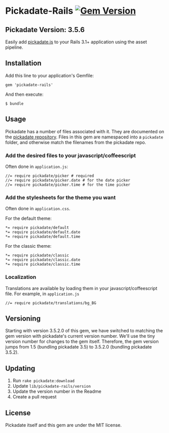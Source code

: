 # Pickadate-Rails [![Gem Version](https://badge.fury.io/rb/pickadate-rails.png)](http://badge.fury.io/rb/pickadate-rails)

## Pickadate Version: 3.5.6

Easily add [pickadate.js](https://github.com/amsul/pickadate.js) to your Rails 3.1+ application using the asset pipeline.

## Installation

Add this line to your application's Gemfile:

    gem 'pickadate-rails'

And then execute:

    $ bundle

## Usage

Pickadate has a number of files associated with it. They are documented on the [pickadate repository](https://github.com/amsul/pickadate.js). Files in this gem are namespaced into a `pickadate` folder, and otherwise match the filenames from the pickadate repo.

### Add the desired files to your javascript/coffeescript
Often done in `application.js`:

    //= require pickadate/picker # required
    //= require pickadate/picker.date # for the date picker
    //= require pickadate/picker.time # for the time picker

### Add the stylesheets for the theme you want
Often done in `application.css`.

For the default theme:

    *= require pickadate/default
    *= require pickadate/default.date
    *= require pickadate/default.time

For the classic theme:

    *= require pickadate/classic
    *= require pickadate/classic.date
    *= require pickadate/classic.time

### Localization

Translations are available by loading them in your javascript/coffeescript file. For example, in `application.js`

    //= require pickadate/translations/bg_BG

## Versioning

Starting with version 3.5.2.0 of this gem, we have switched to matching the gem version with pickadate's current version number. We'll use the tiny version number for changes to the gem itself. Therefore, the gem version jumps from 1.5 (bundling pickadate 3.5) to 3.5.2.0 (bundling pickadate 3.5.2).

## Updating

1. Run `rake pickadate:download`
2. Update `lib/pickadate-rails/version`
3. Update the version number in the Readme
4. Create a pull request

## License
Pickadate itself and this gem are under the MIT license.
